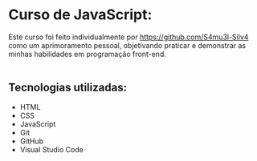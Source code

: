 # Curso de JavaScript:

  Este curso foi feito individualmente por https://github.com/S4mu3l-Silv4 como um aprimoramento pessoal, objetivando praticar e demonstrar as minhas habilidades em programação front-end.
  <br>
  <br>
## Tecnologias utilizadas:

  - HTML
  - CSS
  - JavaScript
  - Git
  - GitHub
  - Visual Studio Code
